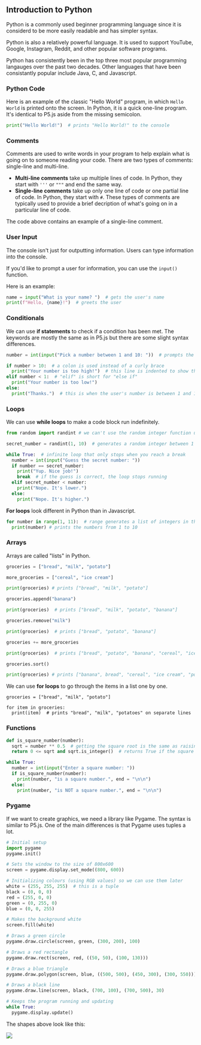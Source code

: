 ## Introduction to Python



Python is a commonly used beginner programming language since it is considerd to be more easily readable and has simpler syntax.

Python is also a relatively powerful language. It is used to support YouTube, Google, Instagram, Reddit, and other popular software programs.

Python has consistently been in the top three most popular programming langauges over the past two decades. Other languages that have been consistantly popular include Java, C, and Javascript.

### Python Code

Here is an example of the classic "Hello World" program, in which `Hello World` is printed onto the screen. In Python, it is a quick one-line program. It's identical to P5.js aside from the missing semicolon.

```python
print("Hello World!")  # prints "Hello World!" to the console
```

### Comments

Comments are used to write words in your program to help explain what is going on to someone reading your code. There are two types of comments: single-line and multi-line.

- **Multi-line comments** take up multiple lines of code. In Python, they start with `'''` or `"""` and end the same way.
- **Single-line comments** take up only one line of code or one partial line of code. In Python, they start with `#`. These types of comments are typically used to provide a brief decription of what's going on in a particular line of code.

The code above contains an example of a single-line comment.

### User Input

The console isn't just for outputting information. Users can type information into the console.

If you'd like to prompt a user for information, you can use the `input()` function. 

Here is an example:

```python
name = input("What is your name? ")  # gets the user's name
print(f"Hello, {name}!")  # greets the user
```

### Conditionals

We can use **if statements** to check if a condition has been met. The keywords are mostly the same as in P5.js but there are some slight syntax differences.

```python
number = int(input("Pick a number between 1 and 10: "))  # prompts the user to enter a number

if number > 10:  # a colon is used instead of a curly brace
  print("Your number is too high!")  # this line is indented to show that it's in a new code block
elif number < 1:  # "elif" is short for "else if"
  print("Your number is too low!")
else:
  print("Thanks.")  # this is when the user's number is between 1 and 10
```

### Loops

We can use **while loops** to make a code block run indefinitely.

```python
from random import randint # we can't use the random integer function unless we import the random library first

secret_number = randint(1, 10)  # generates a random integer between 1 and 10

while True:  # infinite loop that only stops when you reach a break
  number = int(input("Guess the secret number: "))
  if number == secret_number:
    print("Yup. Nice job!")
    break  # if the guess is correct, the loop stops running 
  elif secret_number < number:
    print("Nope. It's lower.")
  else:
    print("Nope. It's higher.")
```

**For loops** look different in Python than in Javascript.

```python
for number in range(1, 11):  # range generates a list of integers in the specified range
  print(number) # prints the numbers from 1 to 10
```

### Arrays

Arrays are called "lists" in Python.

```python
groceries = ["bread", "milk", "potato"]

more_groceries = ["cereal", "ice cream"]

print(groceries) # prints ["bread", "milk", "potato"]

groceries.append("banana")

print(groceries)  # prints ["bread", "milk", "potato", "banana"]

groceries.remove("milk")

print(groceries)  # prints ["bread", "potato", "banana"]

groceries += more_groceries

print(groceries)  # prints ["bread", "potato", "banana", "cereal", "ice cream"]

groceries.sort()

print(groceries) # prints ["banana", bread", "cereal", "ice cream", "potato"]
```

We can use **for loops** to go through the items in a list one by one.

```
groceries = ["bread", "milk", "potato"]

for item in groceries:
  print(item)  # prints "bread", "milk", "potatoes" on separate lines

```

### Functions

```python
def is_square_number(number):
  sqrt = number ** 0.5  # getting the square root is the same as raising it to the power of half
  return 0 <= sqrt and sqrt.is_integer()  # returns True if the square root is a positive integer and False otherwise

while True: 
  number = int(input("Enter a square number: "))
  if is_square_number(number):
    print(number, "is a square number.", end = "\n\n")
  else:
    print(number, "is NOT a square number.", end = "\n\n")
```

### Pygame

If we want to create graphics, we need a library like Pygame. The syntax is similar to P5.js. One of the main differences is that Pygame uses tuples a lot.

```python
# Initial setup
import pygame
pygame.init()

# Sets the window to the size of 800x600
screen = pygame.display.set_mode((800, 600))

# Initializing colours (using RGB values) so we can use them later
white = (255, 255, 255)  # this is a tuple
black = (0, 0, 0)
red = (255, 0, 0)
green = (0, 255, 0)
blue = (0, 0, 255)

# Makes the background white
screen.fill(white)

# Draws a green circle
pygame.draw.circle(screen, green, (300, 200), 100)

# Draws a red rectangle
pygame.draw.rect(screen, red, ((50, 50), (100, 130)))

# Draws a blue triangle
pygame.draw.polygon(screen, blue, ((500, 500), (450, 300), (300, 550)))

# Draws a black line
pygame.draw.line(screen, black, (700, 100), (700, 500), 30)

# Keeps the program running and updating
while True:
  pygame.display.update()
```

The shapes above look like this:

![](../../Images/Shapes.png)
